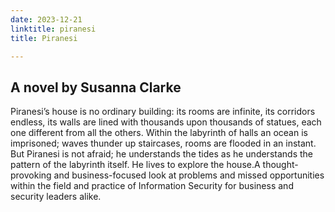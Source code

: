 ```yaml
---
date: 2023-12-21
linktitle: piranesi
title: Piranesi

---
```


## A novel by Susanna Clarke

Piranesi’s house is no ordinary building: its rooms are infinite, its corridors endless, its walls are lined with thousands upon thousands of statues, each one different from all the others. Within the labyrinth of halls an ocean is imprisoned; waves thunder up staircases, rooms are flooded in an instant. But Piranesi is not afraid; he understands the tides as he understands the pattern of the labyrinth itself. He lives to explore the house.A thought-provoking and business-focused look at problems and missed opportunities within the field and practice of Information Security for business and security leaders alike.
